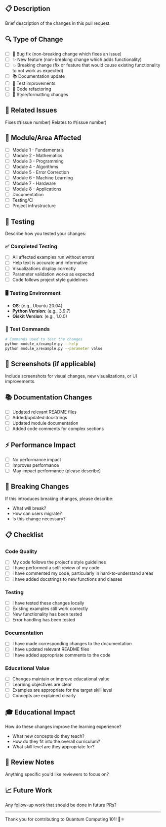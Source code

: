 ## 📋 Description
Brief description of the changes in this pull request.

## 🔍 Type of Change
- [ ] 🐛 Bug fix (non-breaking change which fixes an issue)
- [ ] ✨ New feature (non-breaking change which adds functionality)
- [ ] 💥 Breaking change (fix or feature that would cause existing functionality to not work as expected)
- [ ] 📚 Documentation update
- [ ] 🧪 Test improvements
- [ ] 🔧 Code refactoring
- [ ] 🎨 Style/formatting changes

## 🎯 Related Issues
Fixes #(issue number)
Relates to #(issue number)

## 📍 Module/Area Affected
- [ ] Module 1 - Fundamentals
- [ ] Module 2 - Mathematics  
- [ ] Module 3 - Programming
- [ ] Module 4 - Algorithms
- [ ] Module 5 - Error Correction
- [ ] Module 6 - Machine Learning
- [ ] Module 7 - Hardware
- [ ] Module 8 - Applications
- [ ] Documentation
- [ ] Testing/CI
- [ ] Project infrastructure

## 🧪 Testing
Describe how you tested your changes:

### ✅ Completed Testing
- [ ] All affected examples run without errors
- [ ] Help text is accurate and informative
- [ ] Visualizations display correctly
- [ ] Parameter validation works as expected
- [ ] Code follows project style guidelines

### 🖥️ Testing Environment
- **OS**: (e.g., Ubuntu 20.04)
- **Python Version**: (e.g., 3.9.7)
- **Qiskit Version**: (e.g., 1.0.0)

### 📝 Test Commands
```bash
# Commands used to test the changes
python module_x/example.py --help
python module_x/example.py --parameter value
```

## 📸 Screenshots (if applicable)
Include screenshots for visual changes, new visualizations, or UI improvements.

## 📚 Documentation Changes
- [ ] Updated relevant README files
- [ ] Added/updated docstrings
- [ ] Updated module documentation
- [ ] Added code comments for complex sections

## ⚡ Performance Impact
- [ ] No performance impact
- [ ] Improves performance
- [ ] May impact performance (please describe)

## 🔄 Breaking Changes
If this introduces breaking changes, please describe:
- What will break?
- How can users migrate?
- Is this change necessary?

## 📋 Checklist
### Code Quality
- [ ] My code follows the project's style guidelines
- [ ] I have performed a self-review of my code
- [ ] I have commented my code, particularly in hard-to-understand areas
- [ ] I have added docstrings to new functions and classes

### Testing
- [ ] I have tested these changes locally
- [ ] Existing examples still work correctly
- [ ] New functionality has been tested
- [ ] Error handling has been tested

### Documentation
- [ ] I have made corresponding changes to the documentation
- [ ] I have updated relevant README files
- [ ] I have added appropriate comments to the code

### Educational Value
- [ ] Changes maintain or improve educational value
- [ ] Learning objectives are clear
- [ ] Examples are appropriate for the target skill level
- [ ] Concepts are explained clearly

## 🎓 Educational Impact
How do these changes improve the learning experience?
- What new concepts do they teach?
- How do they fit into the overall curriculum?
- What skill level are they appropriate for?

## 🤝 Review Notes
Anything specific you'd like reviewers to focus on?

## 📈 Future Work
Any follow-up work that should be done in future PRs?

---

Thank you for contributing to Quantum Computing 101! 🚀⚛️
